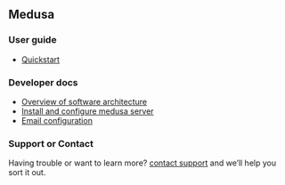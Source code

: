 ## Medusa

### User guide
- [Quickstart](user/README.md)

### Developer docs
- [Overview of software architecture](dev/architecture.md)
- [Install and configure medusa server](dev/install.md)
- [Email configuration](dev/email.md)

### Support or Contact
Having trouble or want to learn more? [contact support](mailto:admin@sebbqld.com) and we’ll help you sort it out.
